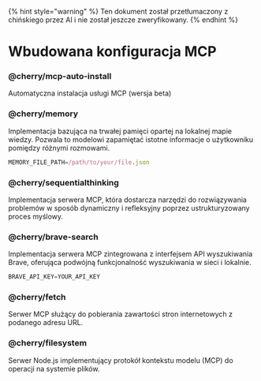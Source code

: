 
{% hint style="warning" %}
Ten dokument został przetłumaczony z chińskiego przez AI i nie został jeszcze zweryfikowany.
{% endhint %}

# Wbudowana konfiguracja MCP

### @cherry/mcp-auto-install

Automatyczna instalacja usługi MCP (wersja beta)

### @cherry/memory

Implementacja bazująca na trwałej pamięci opartej na lokalnej mapie wiedzy. Pozwala to modelowi zapamiętać istotne informacje o użytkowniku pomiędzy różnymi rozmowami.

```typescript
MEMORY_FILE_PATH=/path/to/your/file.json
```

### @cherry/sequentialthinking

Implementacja serwera MCP, która dostarcza narzędzi do rozwiązywania problemów w sposób dynamiczny i refleksyjny poprzez ustrukturyzowany proces myślowy.

### @cherry/brave-search

Implementacja serwera MCP zintegrowana z interfejsem API wyszukiwania Brave, oferująca podwójną funkcjonalność wyszukiwania w sieci i lokalnie.

```typescript
BRAVE_API_KEY=YOUR_API_KEY
```

### @cherry/fetch

Serwer MCP służący do pobierania zawartości stron internetowych z podanego adresu URL.

### @cherry/filesystem

Serwer Node.js implementujący protokół kontekstu modelu (MCP) do operacji na systemie plików.